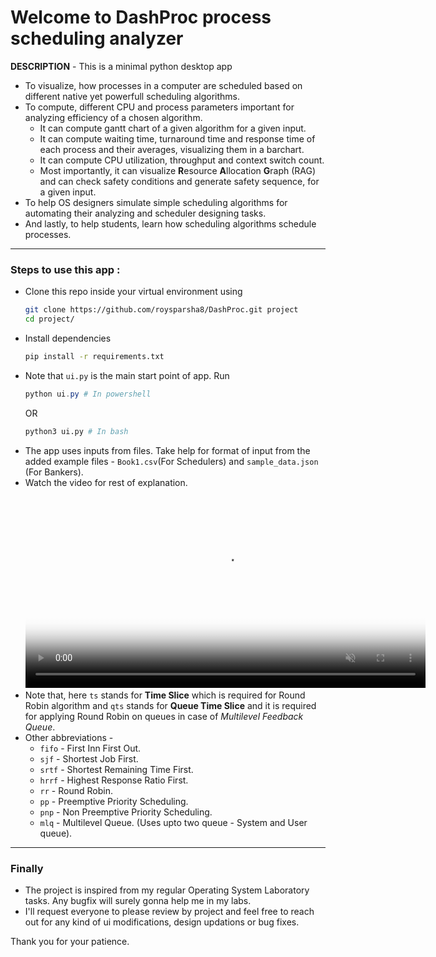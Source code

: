 # Welcome to DashProc process scheduling analyzer
**DESCRIPTION** - This is a minimal python desktop app 
- To visualize, how processes in a computer are scheduled
based on different native yet powerfull scheduling algorithms.
- To compute, different CPU and process parameters important for analyzing efficiency of a chosen algorithm.
    - It can compute gantt chart of a given algorithm for a given input.
    - It can compute waiting time, turnaround time and response time of each process and their averages, visualizing them in a barchart.
    - It can compute CPU utilization, throughput and context switch count.
    - Most importantly, it can visualize **R**esource **A**llocation **G**raph (RAG) and can check safety conditions and generate safety sequence, for a given input.
- To help OS designers simulate simple scheduling algorithms for automating their analyzing and scheduler designing tasks.
- And lastly, to help students, learn how scheduling algorithms schedule processes.
***
### Steps to use this app :

- Clone this repo inside your virtual environment using
    ```sh
    git clone https://github.com/roysparsha8/DashProc.git project
    cd project/
    ```
- Install dependencies
    ```sh
    pip install -r requirements.txt
    ```
- Note that ```ui.py``` is the main start point of app. Run
    ```powershell
    python ui.py # In powershell
    ```
    OR
    ```sh
    python3 ui.py # In bash
    ```
- The app uses inputs from files. Take help for format of input from the added example files - ```Book1.csv```(For Schedulers) and ```sample_data.json``` (For Bankers).
- Watch the video for rest of explanation.
    <video src="./assets/video1.mp4" controls muted width="640" poster="./assets/image1.png"></video>
- Note that, here ```ts``` stands for **Time Slice** which is required for Round Robin algorithm and ```qts``` stands for **Queue Time Slice** and it is required for applying Round Robin on queues in case of *Multilevel Feedback Queue*.
- Other abbreviations - 
    - ```fifo``` - First Inn First Out.
    - ```sjf``` - Shortest Job First.
    - ```srtf``` - Shortest Remaining Time First.
    - ```hrrf``` - Highest Response Ratio First.
    - ```rr``` - Round Robin.
    - ```pp``` - Preemptive Priority Scheduling.
    - ```pnp``` - Non Preemptive Priority Scheduling.
    - ```mlq``` - Multilevel Queue. (Uses upto two queue - System and User queue).
***
### Finally
- The project is inspired from my regular Operating System Laboratory tasks. Any bugfix will surely gonna help me in my labs. 
- I'll request everyone to please review by project and feel free to reach out for any kind of ui modifications, design updations or bug fixes.

Thank you for your patience.




